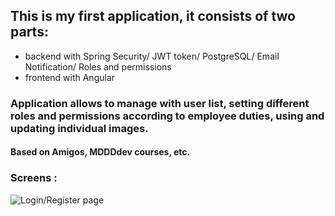 ## This is my **first** application, it consists of two parts: 
* backend with Spring Security/ JWT token/ PostgreSQL/ Email Notification/ Roles and permissions
* frontend with Angular
### Application allows to manage with user list, setting different roles and permissions according to employee duties, using and updating individual images.
#### Based on Amigos, MDDDdev courses, etc. 

### Screens :

![Login/Register page](C:\Users\Viktor\Desktop\images\im0.jpg)
